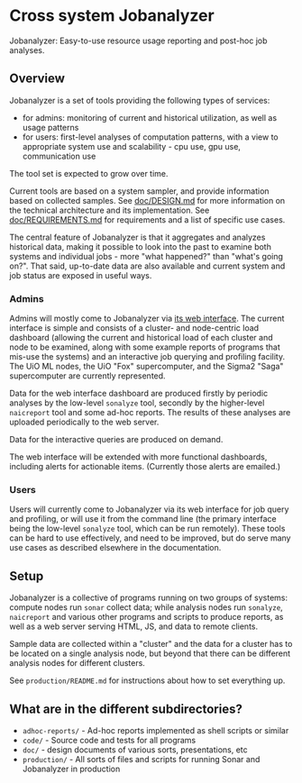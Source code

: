 # Cross system Jobanalyzer

Jobanalyzer: Easy-to-use resource usage reporting and post-hoc job analyses.

## Overview

Jobanalyzer is a set of tools providing the following types of services:

- for admins: monitoring of current and historical utilization, as well as usage patterns
- for users: first-level analyses of computation patterns, with a view to appropriate system
  use and scalability - cpu use, gpu use, communication use

The tool set is expected to grow over time.

Current tools are based on a system sampler, and provide information based on collected samples.
See [doc/DESIGN.md](doc/DESIGN.md) for more information on the technical architecture and its
implementation.  See [doc/REQUIREMENTS.md](doc.REQUIREMENTS.md) for requirements and a list of
specific use cases.

The central feature of Jobanalyzer is that it aggregates and analyzes historical data, making it
possible to look into the past to examine both systems and individual jobs - more "what happened?"
than "what's going on?".  That said, up-to-date data are also available and current system and job
status are exposed in useful ways.


### Admins

Admins will mostly come to Jobanalyzer via [its web interface](http://naic-monitor.uio.no).  The
current interface is simple and consists of a cluster- and node-centric load dashboard (allowing the
current and historical load of each cluster and node to be examined, along with some example reports
of programs that mis-use the systems) and an interactive job querying and profiling facility.  The
UiO ML nodes, the UiO "Fox" supercomputer, and the Sigma2 "Saga" supercomputer are currently
represented.

Data for the web interface dashboard are produced firstly by periodic analyses by the low-level
`sonalyze` tool, secondly by the higher-level `naicreport` tool and some ad-hoc reports.  The
results of these analyses are uploaded periodically to the web server.

Data for the interactive queries are produced on demand.

The web interface will be extended with more functional dashboards, including alerts for actionable
items.  (Currently those alerts are emailed.)


### Users

Users will currently come to Jobanalyzer via its web interface for job query and profiling, or will
use it from the command line (the primary interface being the low-level `sonalyze` tool, which can
be run remotely).  These tools can be hard to use effectively, and need to be improved, but do serve
many use cases as described elsewhere in the documentation.


## Setup

Jobanalyzer is a collective of programs running on two groups of systems: compute nodes run `sonar`
collect data; while analysis nodes run `sonalyze`, `naicreport` and various other programs and
scripts to produce reports, as well as a web server serving HTML, JS, and data to remote clients.

Sample data are collected within a "cluster" and the data for a cluster has to be located on a
single analysis node, but beyond that there can be different analysis nodes for different clusters.

See `production/README.md` for instructions about how to set everything up.


## What are in the different subdirectories?

* `adhoc-reports/` - Ad-hoc reports implemented as shell scripts or similar
* `code/` - Source code and tests for all programs
* `doc/` - design documents of various sorts, presentations, etc
* `production/` - All sorts of files and scripts for running Sonar and Jobanalyzer in production
